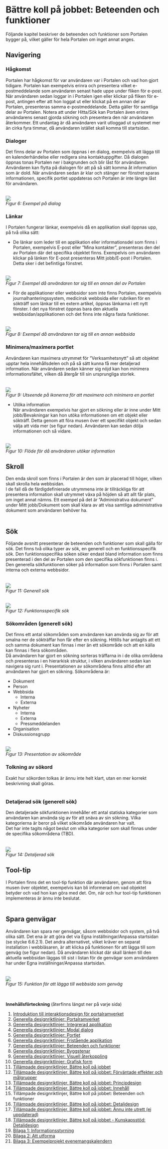 # Bättre koll på jobbet: Beteenden och funktioner #
Följande kapitel beskriver de beteenden och funktioner som Portalen bygger på, vilket gäller för hela Portalen om inget annat anges.

## Navigering ##
### Hågkomst ###
Portalen har hågkomst för var användaren var i Portalen och vad hon gjort tidigare. Portalen kan exempelvis erinra och presentera vilket e-postmeddelande som användaren senast hade uppe under fliken för e-post. När användaren sedan loggar in i Portalen igen eller klickar på fliken för e-post, antingen efter att hon loggat ut eller klickat på en annan del av Portalen, presenteras samma e-postmeddelande.
Detta gäller för samtliga delar av Portalen. Notera att under Hitta/Sök kan Portalen även erinra användarens senast gjorda sökning och presentera den när användaren återkommer.
Ett undantag är då användaren varit utloggad ut systemet mer än cirka fyra timmar, då användaren istället skall komma till startsidan.

### Dialoger ###
Det finns delar av Portalen som öppnas i en dialog, exempelvis att lägga till en kalenderhändelse eller redigera sina kontaktuppgifter. Då dialogen öppnas tonas Portalen ner i bakgrunden och blir låst för användaren. Användaren kan flytta på dialogen för att på så sätt komma åt information som är dold. När användaren sedan är klar och stänger ner fönstret sparas informationen, specifik portlet uppdateras och Portalen är inte längre låst för användaren.

<br><img src='http://lh4.ggpht.com/_mHREyZKezxI/Spz7oVA69HI/AAAAAAAAAB8/pC3mfAThZSA/s720/Picture%206.png' />
<br><i>Figur 6: Exempel på dialog</i>

<h3>Länkar</h3>
I Portalen fungerar länkar, exempelvis då en applikation skall öppnas upp, på två olika sätt:<br>
<ul><li>De länkar som leder till en applikation eller informationsdel som finns i Portalen, exempelvis E-post eller ”Mina kontakter”, presenteras den del av Portalen där det specifika objektet finns. Exempelvis om användaren klickar på länken för E-post presenteras Mitt jobb/E-post i Portalen. Detta sker i det befintliga fönstret.</li></ul>

<br><img src='http://lh3.ggpht.com/_mHREyZKezxI/Spz7o1R_YeI/AAAAAAAAACE/wOWEHdHzuHA/s800/Picture%207.png' />
<br><i>Figur 7: Exempel då användaren tar sig till en annan del av Portalen</i>

<ul><li>För de applikationer eller webbsidor som inte finns Portalen, exempelvis journalhanteringssystem, medicinsk webbsida eller rubriken för en sökträff som länkar till en extern artikel, öppnas länkarna i ett nytt fönster. I det nya fönstret öppnas bara den aktuella webbsidan/applikationen och det finns inte några fasta funktioner.</li></ul>

<br><img src='http://lh5.ggpht.com/_mHREyZKezxI/Spz9a8ctXoI/AAAAAAAAACw/5eQFrVS06RY/s800/Picture%2016.png' />
<br><i>Figur 8: Exempel då användaren tar sig till en annan webbsida</i>

<h3>Minimera/maximera portlet</h3>
Användaren kan maximera utrymmet för ”Verksamhetsnytt” så att objektet upptar hela innehållsdelen och på så sätt kunna få mer detaljerad information. När användaren sedan känner sig nöjd kan hon minimera informationsfältet, vilken då återgår till sin ursprungliga storlek.<br>
<br>
<br><img src='http://lh6.ggpht.com/_mHREyZKezxI/Spz7o0AuQxI/AAAAAAAAACI/0vzOEBn5fZM/s800/Picture%209.png' />
<br><i>Figur 9: Utseende på ikonerna för att maximera och minimera en portlet</i>

<ul><li>Utöka information<br>
När användaren exempelvis har gjort en sökning eller är inne under Mitt jobb/Bevakningar kan hon utöka informationen om ett objekt eller sökträff. Detta genom att föra musen över ett specifikt objekt och sedan välja att vida mer (se figur nedan). Användaren kan sedan dölja informationen och så vidare.</li></ul>

<br><img src='http://lh5.ggpht.com/_mHREyZKezxI/Spz7o2idFTI/AAAAAAAAACM/uJ1F2BV6yjA/s800/Picture%2010.png' />
<br><i>Figur 10: Flöde för då användaren utökar information</i>

<h2>Skroll</h2>
Den enda skroll som finns i Portalen är den som är placerad till höger, vilken skall skrolla hela webbsidan.<br>
I de fall då de färdigdefinierade utrymmena inte är tillräckliga för att presentera information skall utrymmet växa på höjden så att allt får plats, om inget annat nämns. Ett exempel på det är ”Administrativa dokument” under Mitt jobb/Dokument som skall klara av att visa samtliga administrativa dokument som användaren behöver ha.<br>
<br>
<h2>Sök</h2>
Följande avsnitt presenterar de beteenden och funktioner som skall gälla för sök. Det finns två olika typer av sök, en generell och en funktionsspecifik sök. Den funktionsspecifika söken söker endast bland information som finns presenterad i den del av Portalen som den specifika sökfunktionen finns i. Den generella sökfunktionen söker på information som finns i Portalen samt interna och externa webbsidor.<br>
<br>
<br><img src='http://lh5.ggpht.com/_mHREyZKezxI/Spz7v7dd1yI/AAAAAAAAACQ/slTCxyAXONs/s800/Picture%2011.png' />
<br><i>Figur 11: Generell sök</i>

<br><img src='http://lh6.ggpht.com/_mHREyZKezxI/Spz7vxHePiI/AAAAAAAAACU/rXoHvTxvR-Y/s800/Picture%2012.png' />
<br><i>Figur 12: Funktionsspecifik sök</i>

<h3>Sökområden (generell sök)</h3>
Det finns ett antal sökområden som användaren kan använda sig av för att smalna ner de sökträffar hon får efter en sökning. Hittills har antagits att ett och samma dokument kan finnas i mer än ett sökområde och att en källa kan finnas i flera sökområden.<br>
Då användaren har gjort en sökning sorteras träffarna in i de olika områdena och presenteras i en hierarkisk struktur, i vilken användaren sedan kan navigera sig runt i. Presentationen av sökområdena finns alltid efter att användaren har gjort en sökning. Sökområdena är:<br>
<ul><li>Dokument<br>
</li><li>Person<br>
</li><li>Webbsida<br>
<ul><li>Interna<br>
</li><li>Externa<br>
</li></ul></li><li>Nyheter<br>
<ul><li>Interna<br>
</li><li>Externa<br>
</li><li>Pressmeddelanden<br>
</li></ul></li><li>Organisation<br>
</li><li>Diskussionsgrupp</li></ul>

<br><img src='http://lh6.ggpht.com/_mHREyZKezxI/Spz7wIRVTnI/AAAAAAAAACY/1Y0QS_iSXr4/Picture%2013.png' />
<br><i>Figur 13: Presentation av sökområde</i>

<h3>Tolkning av sökord</h3>
Exakt hur sökorden tolkas är ännu inte helt klart, utan en mer korrekt beskrivning skall göras.<br>
<br>
<h3>Detaljerad sök (generell sök)</h3>
Den detaljerade sökfunktionen innehåller ett antal statiska kategorier som användaren kan använda sig av för att snäva av sin sökning.  Vilka kategorierna är beror på vilket sökområde användaren har valt.<br>
Det har inte tagits något beslut om vilka kategorier som skall finnas under de specifika sökområdena (TBD).<br>
<br>
<br><img src='http://lh3.ggpht.com/_mHREyZKezxI/Spz7wF8qDNI/AAAAAAAAACc/uVUvXDKH2Jk/s800/Picture%2014.png' />
<br><i>Figur 14: Detaljerad sök</i>

<h2>Tool-tip</h2>
I Portalen finns det en tool-tip funktion där användaren, genom att föra musen över objektet, exempelvis kan bli informerad om vad objektet betyder och vad hon kan göra med det. Om, när och hur tool-tip funktionen implementeras är ännu inte beslutat.<br>
<br>
<h2>Spara genvägar</h2>
Användaren kan spara ner genvägar, såsom webbsidor och system, på två olika sätt. Det ena är att göra det via Egna inställningar/Anpassa startsidan (se stycke 6.6.2.1). Det andra alternativet, vilket kräver en separat installation i webbläsaren, är att klicka på funktionen för att lägga till som genväg (se figur nedan). Då användaren klickat där skall länken till den aktuella webbsidan läggas till sist i listan för de genvägar som användaren har under Egna inställningar/Anpassa startsidan.<br>
<br>
<br><img src='http://lh5.ggpht.com/_mHREyZKezxI/Spz7wbb3UeI/AAAAAAAAACg/tN31vW9H_FE/Picture%2015.png' />
<br><i>Figur 15: Funktion för att lägga till webbsida som genväg</i>




<br><br>
<b>Innehållsförteckning</b> (återfinns längst ner på varje sida)<br>
<ol><li><a href='http://code.google.com/p/oppna-program-portalramverk/wiki/DesignriktlinjerAnvandargranssnitt'>Introduktion till interaktionsdesign för portalramverket</a>
</li><li><a href='http://code.google.com/p/oppna-program-portalramverk/wiki/GenerellaDesignriktlinjerPortalramverket?ts=1251969346&updated=GenerellaDesignriktlinjerPortalramverket'>Generella designriktlinjer: Portalramverket</a>
</li><li><a href='http://code.google.com/p/oppna-program-portalramverk/wiki/GenerellaDesignriktlinjerIntegreradApplikation?ts=1251969401&updated=GenerellaDesignriktlinjerIntegreradApplikation'>Generella designriktlinjer: Integrerad applikation</a>
</li><li><a href='http://code.google.com/p/oppna-program-portalramverk/wiki/GenerellaDesignriktlinjerModalDialog?ts=1251969439&updated=GenerellaDesignriktlinjerModalDialog'>Generella designriktlinjer: Modal dialog</a>
</li><li><a href='http://code.google.com/p/oppna-program-portalramverk/wiki/GenerellaDesignriktlinjerPortlet?ts=1251969476&updated=GenerellaDesignriktlinjerPortlet'>Generella designriktlinjer: Portlet</a>
</li><li><a href='http://code.google.com/p/oppna-program-portalramverk/wiki/GenerellaDesignriktlinjerFristandeApplikation?ts=1251969550&updated=GenerellaDesignriktlinjerFristandeApplikation'>Generella designriktlinjer: Fristående applikation</a>
</li><li><a href='http://code.google.com/p/oppna-program-portalramverk/wiki/GenerellaDesignriktlinjerBeteendeoFunktioner?ts=1251969604&updated=GenerellaDesignriktlinjerBeteendeoFunktioner'>Generella designriktlinjer: Beteenden och funktioner</a>
</li><li><a href='http://code.google.com/p/oppna-program-portalramverk/wiki/GenerellaDesignriktlinjerByggstenar?ts=1251969727&updated=GenerellaDesignriktlinjerByggstenar'>Generella designriktlinjer: Byggstenar</a>
</li><li><a href='http://code.google.com/p/oppna-program-portalramverk/wiki/GenerellaDesignriktlinjerVisuellAterkoppling?ts=1251969771&updated=GenerellaDesignriktlinjerVisuellAterkoppling'>Generella designriktlinjer: Visuell återkoppling</a>
</li><li><a href='http://code.google.com/p/oppna-program-portalramverk/wiki/GenerellaDesignriktlinjerGrafiskForm?ts=1251969808&updated=GenerellaDesignriktlinjerGrafiskForm'>Generella designriktlinjer: Grafisk form</a>
</li><li><a href='http://code.google.com/p/oppna-program-portalramverk/wiki/TillampadeDesignriktlinjerBattreKollPaJobbet?ts=1251969900&updated=TillampadeDesignriktlinjerBattreKollPaJobbet'>Tillämpade designriktlinjer, Bättre koll på jobbet</a>
</li><li><a href='http://code.google.com/p/oppna-program-portalramverk/wiki/InteraktionsdesignForvantadeEffekter'>Tillämpade designriktlinjer, Bättre koll på jobbet: Förväntade effekter och målgrupper</a>
</li><li><a href='http://code.google.com/p/oppna-program-portalramverk/wiki/InteraktionsdesignPrincipdesign'>Tillämpade designriktlinjer, Bättre koll på jobbet: Principdesign</a>
</li><li><a href='http://code.google.com/p/oppna-program-portalramverk/wiki/InteraktionsdesignInnehall'>Tillämpade designriktlinjer, Bättre koll på jobbet: Innehåll</a>
</li><li>Tillämpade designriktlinjer, Bättre koll på jobbet: Beteenden och funktioner<br>
</li><li><a href='http://code.google.com/p/oppna-program-portalramverk/wiki/InteraktionsdesignDetaljdesign'>Tillämpade designriktlinjer, Bättre koll på jobbet: Detaljdesign</a>
</li><li><a href='http://code.google.com/p/oppna-program-portalramverk/wiki/AnnuInteUtrett?ts=1251892328&updated=AnnuInteUtrett'>Tillämpade designriktlinjer, Bättre koll på jobbet: Ännu inte utrett (ej uppdaterad)</a>
</li><li><a href='http://code.google.com/p/oppna-program-portalramverk/wiki/Kunskapsstod'>Tillämpade designriktlinjer, Bättre koll på jobbet - Kunskapsstöd: Detaljdesign</a>
</li><li><a href='http://code.google.com/p/oppna-program-portalramverk/wiki/GenerellaDesignriktlinjerBilaga1Informationsstyrning'>Bilaga 1: Informationsstyrning</a>
</li><li><a href='http://code.google.com/p/oppna-program-portalramverk/wiki/GenerellaDesignriktlinjerBilaga2AttUtforma'>Bilaga 2: Att utforma</a>
</li><li><a href='http://code.google.com/p/oppna-program-portalramverk/wiki/GenerellaDesignriktlinjerBilaga3ExempelProjektEvenemangskalendern'>Bilaga 3: Exempelprojekt evenemangskalendern</a>